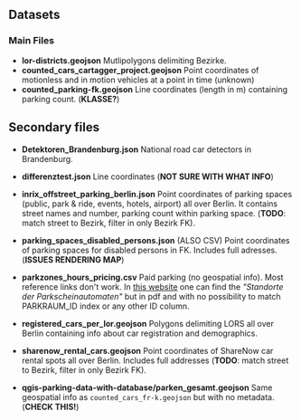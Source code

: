 ## Datasets

### Main Files

- **lor-districts.geojson** Mutlipolygons delimiting Bezirke.
- **counted_cars_cartagger_project.geojson** Point coordinates of motionless and in motion vehicles at a point in time (unknown)
- **counted_parking-fk.geojson** Line coordinates (length in m) containing parking count. (**KLASSE?**)

## Secondary files

- **Detektoren_Brandenburg.json** National road car detectors in Brandenburg.

- **differenztest.json** Line coordinates (**NOT SURE WITH WHAT INFO**)

- **inrix_offstreet_parking_berlin.json** Point coordinates of parking spaces (public, park & ride, events, hotels, airport) all over Berlin. It contains street names and number, parking count within parking space. (**TODO**: match street to Bezirk, filter in only Bezirk FK).

- **parking_spaces_disabled_persons.json** (ALSO CSV) Point coordinates of parking spaces for disabled persons in FK. Includes full adresses. (**ISSUES RENDERING MAP**)

- **parkzones_hours_pricing.csv** Paid parking (no geospatial info). Most reference links don't work. In [this website](https://parkeninkreuzberg.de) one can find the _"Standorte der Parkscheinautomaten"_ but in pdf and with no possibility to match PARKRAUM_ID index or any other ID column.

- **registered_cars_per_lor.geojson** Polygons delimiting LORS all over Berlin containing info about car registration and demographics.

- **sharenow_rental_cars.geojson** Point coordinates of ShareNow car rental spots all over Berlin. Includes full addresses (**TODO**: match street to Bezirk, filter in only Bezirk FK).

- **qgis-parking-data-with-database/parken_gesamt.geojson** Same geospatial info as `counted_cars_fr-k.geojson` but with no metadata. (**CHECK THIS!**)
